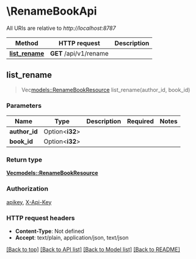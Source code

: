 # \RenameBookApi

All URIs are relative to *http://localhost:8787*

Method | HTTP request | Description
------------- | ------------- | -------------
[**list_rename**](RenameBookApi.md#list_rename) | **GET** /api/v1/rename | 



## list_rename

> Vec<models::RenameBookResource> list_rename(author_id, book_id)


### Parameters


Name | Type | Description  | Required | Notes
------------- | ------------- | ------------- | ------------- | -------------
**author_id** | Option<**i32**> |  |  |
**book_id** | Option<**i32**> |  |  |

### Return type

[**Vec<models::RenameBookResource>**](RenameBookResource.md)

### Authorization

[apikey](../README.md#apikey), [X-Api-Key](../README.md#X-Api-Key)

### HTTP request headers

- **Content-Type**: Not defined
- **Accept**: text/plain, application/json, text/json

[[Back to top]](#) [[Back to API list]](../README.md#documentation-for-api-endpoints) [[Back to Model list]](../README.md#documentation-for-models) [[Back to README]](../README.md)

